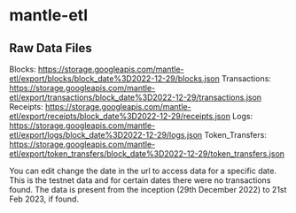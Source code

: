 # mantle-etl


## Raw Data Files
Blocks: https://storage.googleapis.com/mantle-etl/export/blocks/block_date%3D2022-12-29/blocks.json
Transactions: https://storage.googleapis.com/mantle-etl/export/transactions/block_date%3D2022-12-29/transactions.json
Receipts: https://storage.googleapis.com/mantle-etl/export/receipts/block_date%3D2022-12-29/receipts.json
Logs: https://storage.googleapis.com/mantle-etl/export/logs/block_date%3D2022-12-29/logs.json
Token_Transfers: https://storage.googleapis.com/mantle-etl/export/token_transfers/block_date%3D2022-12-29/token_transfers.json

You can edit change the date in the url to access data for a specific date. This is the testnet data and for certain dates there were no transactions found. The data is present from the inception (29th December 2022) to 21st Feb 2023, if found.